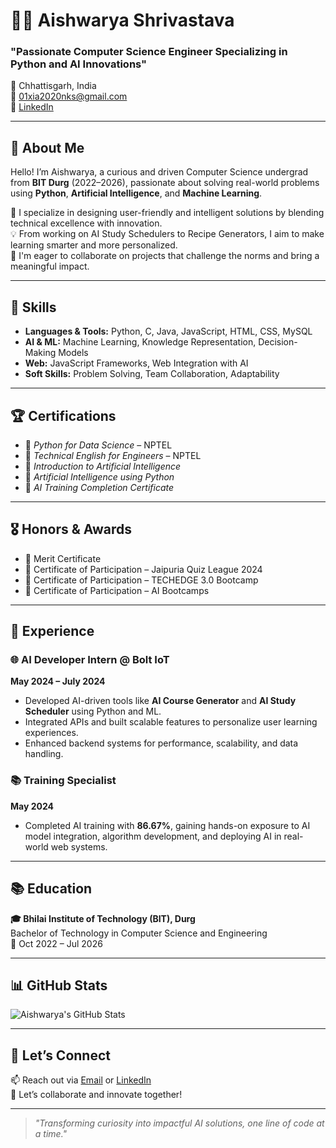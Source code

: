 # 👩‍💻 Aishwarya Shrivastava

### "Passionate Computer Science Engineer Specializing in Python and AI Innovations"  
📍 Chhattisgarh, India  
📧 [01xia2020nks@gmail.com](mailto:01xia2020nks@gmail.com)  
🔗 [LinkedIn](https://www.linkedin.com/in/aishwarya-shrivastava-01a358255)  

---

## 🧠 About Me

Hello! I’m Aishwarya, a curious and driven Computer Science undergrad from **BIT Durg** (2022–2026), passionate about solving real-world problems using **Python**, **Artificial Intelligence**, and **Machine Learning**.

🚀 I specialize in designing user-friendly and intelligent solutions by blending technical excellence with innovation.  
💡 From working on AI Study Schedulers to Recipe Generators, I aim to make learning smarter and more personalized.  
🤝 I'm eager to collaborate on projects that challenge the norms and bring a meaningful impact.

---

## 🔧 Skills

- **Languages & Tools:** Python, C, Java, JavaScript, HTML, CSS, MySQL  
- **AI & ML:** Machine Learning, Knowledge Representation, Decision-Making Models  
- **Web:** JavaScript Frameworks, Web Integration with AI  
- **Soft Skills:** Problem Solving, Team Collaboration, Adaptability

---

## 🏆 Certifications

- 📜 *Python for Data Science* – NPTEL  
- 📜 *Technical English for Engineers* – NPTEL  
- 📜 *Introduction to Artificial Intelligence*  
- 📜 *Artificial Intelligence using Python*  
- 📜 *AI Training Completion Certificate*

---

## 🎖 Honors & Awards

- 🏅 Merit Certificate  
- 🏅 Certificate of Participation – Jaipuria Quiz League 2024  
- 🏅 Certificate of Participation – TECHEDGE 3.0 Bootcamp  
- 🏅 Certificate of Participation – AI Bootcamps

---

## 💼 Experience

### 🌐 AI Developer Intern @ Bolt IoT  
**May 2024 – July 2024**  
- Developed AI-driven tools like **AI Course Generator** and **AI Study Scheduler** using Python and ML.  
- Integrated APIs and built scalable features to personalize user learning experiences.  
- Enhanced backend systems for performance, scalability, and data handling.

### 📚 Training Specialist  
**May 2024**  
- Completed AI training with **86.67%**, gaining hands-on exposure to AI model integration, algorithm development, and deploying AI in real-world web systems.

---

## 📚 Education

**🎓 Bhilai Institute of Technology (BIT), Durg**  
Bachelor of Technology in Computer Science and Engineering  
📅 Oct 2022 – Jul 2026

---

## 📊 GitHub Stats

![Aishwarya's GitHub Stats](https://github-readme-stats.vercel.app/api?username=aishwarya2004&show_icons=true&theme=radical)

---

## 🤝 Let’s Connect

📫 Reach out via [Email](mailto:01xia2020nks@gmail.com) or [LinkedIn](https://www.linkedin.com/in/aishwarya-shrivastava-01a358255)  
🌟 Let’s collaborate and innovate together!

---

> *"Transforming curiosity into impactful AI solutions, one line of code at a time."*

<!---
AishwaryaShrivastava/AishwaryaShrivastava is a ✨ special ✨ repository because its `README.md` (this file) appears on your GitHub profile.
You can click the Preview link to take a look at your changes.
--->
